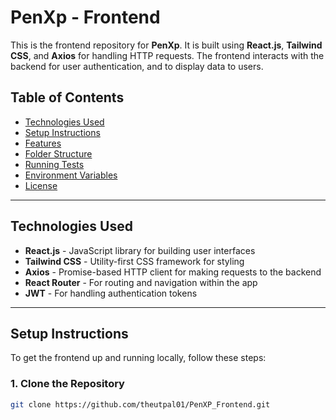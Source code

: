 # PenXp - Frontend

This is the frontend repository for **PenXp**. It is built using **React.js**, **Tailwind CSS**, and **Axios** for handling HTTP requests. The frontend interacts with the backend for user authentication, and to display data to users.

## Table of Contents

- [Technologies Used](#technologies-used)
- [Setup Instructions](#setup-instructions)
- [Features](#features)
- [Folder Structure](#folder-structure)
- [Running Tests](#running-tests)
- [Environment Variables](#environment-variables)
- [License](#license)

---

## Technologies Used

- **React.js** - JavaScript library for building user interfaces
- **Tailwind CSS** - Utility-first CSS framework for styling
- **Axios** - Promise-based HTTP client for making requests to the backend
- **React Router** - For routing and navigation within the app
- **JWT** - For handling authentication tokens

---

## Setup Instructions

To get the frontend up and running locally, follow these steps:

### 1. Clone the Repository

```bash
git clone https://github.com/theutpal01/PenXP_Frontend.git
